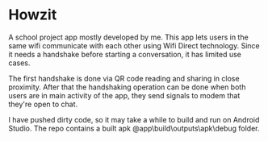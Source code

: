 # Howzit
A school project app mostly developed by me. This app lets users in the same wifi communicate with each other using Wifi Direct technology. 
Since it needs a handshake before starting a conversation, it has limited use cases.

The first handshake is done via QR code reading and sharing in close proximity. After that the handshaking operation can be done when both users are in main activity of
the app, they send signals to modem that they're open to chat. 

I have pushed dirty code, so it may take a while to build and run on Android Studio. The repo contains a built apk @app\build\outputs\apk\debug folder.


